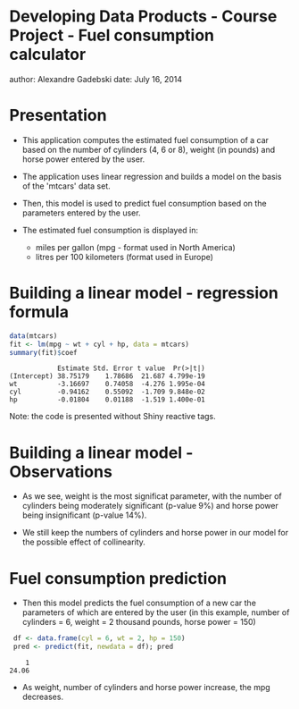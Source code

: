 Developing Data Products - Course Project - Fuel consumption calculator
========================================================
author: Alexandre Gadebski
date: July 16, 2014

Presentation
========================================================

- This application computes the estimated fuel consumption of a car based on the number of cylinders (4, 6 or 8), weight (in pounds) and horse power entered by the user.

- The application uses linear regression and builds a model on the basis of the 'mtcars' data set.

- Then, this model is used to predict fuel consumption based on the parameters entered by the user.

- The estimated fuel consumption is displayed in:
    - miles per gallon (mpg - format used in North America)
    - litres per 100 kilometers (format used in Europe)


Building a linear model - regression formula
========================================================


```r
data(mtcars)
fit <- lm(mpg ~ wt + cyl + hp, data = mtcars)
summary(fit)$coef
```

```
            Estimate Std. Error t value  Pr(>|t|)
(Intercept) 38.75179    1.78686  21.687 4.799e-19
wt          -3.16697    0.74058  -4.276 1.995e-04
cyl         -0.94162    0.55092  -1.709 9.848e-02
hp          -0.01804    0.01188  -1.519 1.400e-01
```
Note: the code is presented without Shiny reactive tags.

Building a linear model - Observations
========================================================
- As we see, weight is the most significat parameter, with the number of cylinders
being moderately significant (p-value 9%) and horse power being insignificant (p-value 14%).

- We still keep the numbers of cylinders and horse power in our model for the possible
effect of collinearity.

Fuel consumption prediction
========================================================
- Then this model predicts the fuel consumption of a new car the parameters of which
  are entered by the user (in this example, number of cylinders = 6, weight = 2 thousand pounds, horse power = 150)


```r
 df <- data.frame(cyl = 6, wt = 2, hp = 150)
 pred <- predict(fit, newdata = df); pred
```

```
    1 
24.06 
```

- As weight, number of cylinders and horse power increase, the mpg decreases.
